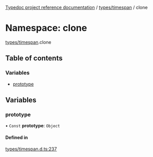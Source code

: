 [Typedoc project reference documentation](../README.md) / [types/timespan](types_timespan.md) / clone

# Namespace: clone

[types/timespan](types_timespan.md).clone

## Table of contents

### Variables

- [prototype](types_timespan.clone.md#prototype)

## Variables

### prototype

• `Const` **prototype**: `Object`

#### Defined in

[types/timespan.d.ts:237](https://github.com/DocuWare/REST-Sample-TS/blob/beb3ada/src/types/timespan.d.ts#L237)
